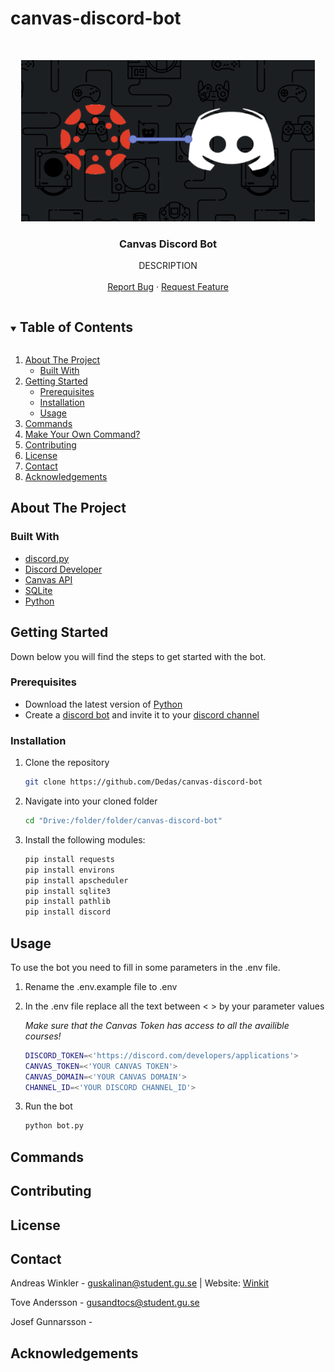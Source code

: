 # canvas-discord-bot

<br />
<p align="center">
  <a href="https://github.com/Dedas/canvas-discord-bot">
    <img src="images/DiscordCanvasLogo.PNG" width="470" height="258">
  </a>

  <h3 align="center">Canvas Discord Bot</h3>

  <p align="center">
    DESCRIPTION
    <br />
    <br />
    <a href="https://github.com/Dedas/canvas-discord-bot/issues">Report Bug</a>
    ·
    <a href="https://github.com/Dedas/canvas-discord-bot/issues">Request Feature</a>
  </p>
</p>
<!-- PROJECT LOGO -->

<!-- TABLE OF CONTENTS -->
<details open="open">
  <summary><h2 style="display: inline-block">Table of Contents</h2></summary>
  <ol>
    <li>
      <a href="#about-the-project">About The Project</a>
      <ul>
        <li><a href="#built-with">Built With</a></li>
      </ul>
    </li>
    <li>
      <a href="#getting-started">Getting Started</a>
      <ul>
        <li><a href="#prerequisites">Prerequisites</a></li>
        <li><a href="#installation">Installation</a></li>
        <li><a href="#usage">Usage</a></li>
      </ul>
    </li>
    <li><a href="#commands">Commands</a></li>
    <li><a href="#make-your-own-command">Make Your Own Command?</a></li>
    <li><a href="#contributing">Contributing</a></li>
    <li><a href="#license">License</a></li>
    <li><a href="#contact">Contact</a></li>
    <li><a href="#acknowledgements">Acknowledgements</a></li>
  </ol>
</details>

<!-- ABOUT THE PROJECT -->
## About The Project

### Built With

* [discord.py](https://discordpy.readthedocs.io/en/latest/index.html)
* [Discord Developer](https://discord.com/developers/applications)
* [Canvas API](https://canvas.instructure.com/doc/api/)
* [SQLite](https://www.sqlite.org/index.html)
* [Python](https://www.python.org/)

<!-- GETTING STARTED -->
## Getting Started

Down below you will find the steps to get started with the bot.

### Prerequisites

* Download the latest version of [Python](https://www.python.org/)
* Create a [discord bot](https://discordpy.readthedocs.io/en/latest/discord.html) and invite it to your [discord channel](https://support.discord.com/hc/en-us/articles/204849977-How-do-I-create-a-server-)

### Installation
1. Clone the repository

   ```sh
   git clone https://github.com/Dedas/canvas-discord-bot
   ```
2. Navigate into your cloned folder

   ```sh
   cd "Drive:/folder/folder/canvas-discord-bot"
   ```
3. Install the following modules:

   ```sh
   pip install requests
   pip install environs
   pip install apscheduler
   pip install sqlite3
   pip install pathlib
   pip install discord
   ```

<!-- USAGE EXAMPLES -->
## Usage

To use the bot you need to fill in some parameters in the .env file.

1. Rename the .env.example file to .env
2. In the .env file replace all the text between < > by your parameter values </br>
   
    *Make sure that the Canvas Token has access to all the availible courses!*

    ```sh
    DISCORD_TOKEN=<'https://discord.com/developers/applications'>
    CANVAS_TOKEN=<'YOUR CANVAS TOKEN'>
    CANVAS_DOMAIN=<'YOUR CANVAS DOMAIN'>
    CHANNEL_ID=<'YOUR DISCORD CHANNEL_ID'>
    ```
3. Run the bot

    ```sh
    python bot.py
    ```
<!-- COMMANDS -->
## Commands

<!-- CONTRIBUTING -->
## Contributing

<!-- LICENSE -->
## License

<!-- CONTACT -->
## Contact

Andreas Winkler - guskalinan@student.gu.se | Website: [Winkit](https://winkit.se)

Tove Andersson - gusandtocs@student.gu.se

Josef Gunnarsson -

<!-- ACKNOWLEDGEMENTS -->
## Acknowledgements
